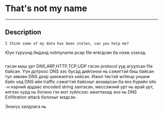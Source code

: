 # That's not my name
*** 

## Description
    I think some of my data has been stolen, can you help me?

Юун түрүүнд бидэнд notmyname.pcap file өгөгдсөн ба нээж үзэхэд.

<p align="center">
  <img src="">
</p>

гэсэн маш урт DNS,ARP,HTTP,TCP,UDP гэсэн protocol ууд агуулсан file байсан. Үүн дотроос DNS ээс бусад дийлэнхи нь сэжигтэй биш байсан тул зөвхөн DNS дээр шинжилгээ хийсэн.
Ижил төстэй writeup уншиж байх үед DNS ийн traffic сэжигтэй байсныг анзаарсан ба янз бүрийн site -н нэрний ардаас encoded string залгасан, мессэжний урт нь арай урт, илгээх хурд нь богино
гэх мэт зүйлсээс ажиглахад энэ нь DNS Exfiltration attack болохыг мэдсэн.

Энэхүү халдлага нь 
